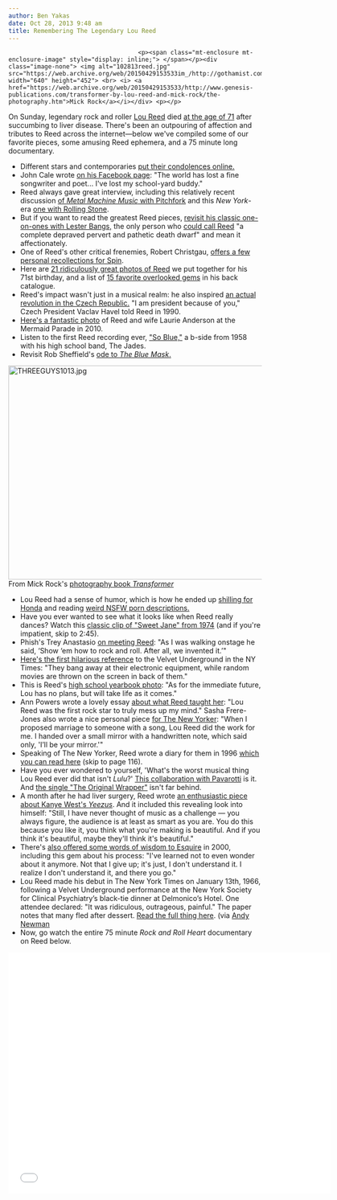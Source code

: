```yaml
---
author: Ben Yakas
date: Oct 28, 2013 9:48 am
title: Remembering The Legendary Lou Reed
---
```


	
										<p><span class="mt-enclosure mt-enclosure-image" style="display: inline;"> </span></p><div class="image-none"> <img alt="102813reed.jpg" src="https://web.archive.org/web/20150429153533im_/http://gothamist.com/attachments/byakas/102813reed.jpg" width="640" height="452"> <br> <i> <a href="https://web.archive.org/web/20150429153533/http://www.genesis-publications.com/transformer-by-lou-reed-and-mick-rock/the-photography.htm">Mick Rock</a></i></div> <p></p>

<p>On Sunday, legendary rock and roller <a href="https://web.archive.org/web/20150429153533/http://gothamist.com/tags/loureed">Lou Reed</a> died <a href="https://web.archive.org/web/20150429153533/http://gothamist.com/2013/10/27/lou_reed_is_dead_at_71.php">at the age of 71</a> after succumbing to liver disease. There&apos;s been an outpouring of affection and tributes to Reed across the internet&#x2014;below we&apos;ve compiled some of our favorite pieces, some amusing Reed ephemera, and a 75 minute long documentary.</p>

<ul><li>Different stars and contemporaries <a href="https://web.archive.org/web/20150429153533/http://www.billboard.com/articles/news/5770571/lou-reed-s-death-stars-react-on-twitter?utm_source=twitter">put their condolences online.</a>
</li><li>John Cale wrote <a href="https://web.archive.org/web/20150429153533/https://www.facebook.com/OfficialJohnCale/posts/594669163931340">on his Facebook page</a>: &quot;The world has lost a fine songwriter and poet... I&apos;ve lost my school-yard buddy.&quot;
</li><li>Reed always gave great interview, including this relatively recent discussion <a href="https://web.archive.org/web/20150429153533/http://pitchfork.com/features/interviews/6690-lou-reed/">of <em>Metal Machine Music</em> with Pitchfork</a> and this <em>New York</em>-era <a href="https://web.archive.org/web/20150429153533/http://www.rollingstone.com/music/news/lou-reed-the-rolling-stone-interview-19890504">one with Rolling Stone</a>.
</li><li>But if you want to read the greatest Reed pieces, <a href="https://web.archive.org/web/20150429153533/http://www.theguardian.com/music/2011/nov/08/lou-reed-lester-bangs-interview?CMP=twt_gu">revisit his classic one-on-ones with Lester Bangs,</a> the only person who <a href="https://web.archive.org/web/20150429153533/http://books.google.com/books?id=9U9wAAAAQBAJ&amp;pg=PT250&amp;lpg=PT250&amp;dq=%22Lou+Reed+is+a+completely+depraved%22&amp;source=bl&amp;ots=t4bc92KbIB&amp;sig=3bQc5054UVaOj9cPobfiHgpT-P4&amp;hl=en&amp;sa=X&amp;ei=P35tUpLzEcafkAf-kYGIAg&amp;ved=0CDkQ6AEwAg#v=onepage&amp;q=%22Lou%20Reed%20is%20a%20completely%20depraved%22&amp;f=false">could call Reed</a> &quot;a complete depraved pervert and pathetic death dwarf&quot; and mean it affectionately.
</li><li>One of Reed&apos;s other critical frenemies, Robert Christgau, <a href="https://web.archive.org/web/20150429153533/http://www.spin.com/articles/lou-reed-robert-christgau-toesucker-blues/">offers a few personal recollections for Spin</a>.
	</li><li>Here are <a href="https://web.archive.org/web/20150429153533/http://gothamist.com/2013/03/02/photos_happy_71st_birthday_lou_reed.php#photo-1">21 ridiculously great photos of Reed</a> we put together for his 71st birthday, and a list of <a href="https://web.archive.org/web/20150429153533/http://gothamist.com/2013/10/27/listen_to_our_15_favorite_obscure_l.php">15 favorite overlooked gems</a> in his back catalogue. 
	</li><li>Reed&apos;s impact wasn&apos;t just in a musical realm: he also inspired <a href="https://web.archive.org/web/20150429153533/http://www.newrepublic.com/article/115367/how-lou-reed-inspired-velvet-underground">an actual revolution in the Czech Republic.</a> &quot;I am president because of you,&quot; Czech President Vaclav Havel told Reed in 1990.
	</li><li><a href="https://web.archive.org/web/20150429153533/https://twitter.com/nycjim/status/394589711492055041">Here&apos;s a fantastic photo</a> of Reed and wife Laurie Anderson at the Mermaid Parade in 2010.
</li><li>Listen to the first Reed recording ever, <a href="https://web.archive.org/web/20150429153533/http://www.youtube.com/watch?v=wPXv-DNdMpU">&quot;So Blue,&quot;</a> a b-side from 1958 with his high school band, The Jades.
	</li><li>Revisit Rob Sheffield&apos;s <a href="https://web.archive.org/web/20150429153533/http://www.rollingstone.com/culture/blogs/pop-life/happy-30th-birthday-to-the-blue-mask-lou-reeds-solo-masterpiece-20120224">ode to <em>The Blue Mask</em>.</a></li></ul>

<p><span class="mt-enclosure mt-enclosure-image" style="display: inline;"> <img alt="THREEGUYS1013.jpg" src="https://web.archive.org/web/20150429153533im_/http://gothamist.com/attachments/arts_jen/THREEGUYS1013.jpg" width="640" height="426" class="image-none"> </span><br>
<span class="photo_caption">From Mick Rock&apos;s <a href="https://web.archive.org/web/20150429153533/http://www.genesis-publications.com/transformer-by-lou-reed-and-mick-rock/the-photography.htm">photography book <em>Transformer</em></a><span></span></span></p>

<ul><li>Lou Reed had a sense of humor, which is how he ended up <a href="https://web.archive.org/web/20150429153533/http://gothamist.com/2013/09/01/flashback_video_lou_reed_invites_yo.php">shilling for Honda</a> and reading <a href="https://web.archive.org/web/20150429153533/http://gothamist.com/2012/12/24/video_lou_reed.php">weird NSFW porn descriptions.</a>
	</li><li>Have you ever wanted to see what it looks like when Reed really dances? Watch this <a href="https://web.archive.org/web/20150429153533/http://www.youtube.com/watch?v=Uc26EFI1_nw&amp;feature=youtu.be">classic clip of &quot;Sweet Jane&quot; from 1974</a> (and if you&apos;re impatient, skip to 2:45).
	</li><li>Phish&apos;s Trey Anastasio <a href="https://web.archive.org/web/20150429153533/http://blog.phish.net/1318486850/trey-on-meeting-lou-reed">on meeting Reed</a>: &quot;As I was walking onstage he said, &#x2018;Show &#x2018;em how to rock and roll. After all, we invented it.&#x2019;&quot;
	</li><li><a href="https://web.archive.org/web/20150429153533/http://www.nytimes.com/movie/review?res=9800EEDE113CE731A2575AC0A9649C946791D6CF">Here&apos;s the first hilarious reference</a> to the Velvet Underground in the NY Times: &quot;They bang away at their electronic equipment, while random movies are thrown on the screen in back of them.&quot;
	</li><li>This is Reed&apos;s <a href="https://web.archive.org/web/20150429153533/https://twitter.com/robertloerzel/status/394533173318537216">high school yearbook photo</a>: &quot;As for the immediate future, Lou has no plans, but will take life as it comes.&quot;
	</li><li>Ann Powers wrote a lovely essay <a href="https://web.archive.org/web/20150429153533/http://www.npr.org/blogs/therecord/2013/10/27/240841092/what-lou-reed-taught-me">about what Reed taught her</a>: &quot;Lou Reed was the first rock star to truly mess up my mind.&quot; Sasha Frere-Jones also wrote a nice personal piece <a href="https://web.archive.org/web/20150429153533/http://www.newyorker.com/online/blogs/sashafrerejones/2013/10/postscript-lou-reed-obit.html?utm_source=dlvr.it&amp;utm_medium=twitter">for The New Yorker</a>: &quot;When I proposed marriage to someone with a song, Lou Reed did the work for me. I handed over a small mirror with a handwritten note, which said only, &apos;I&#x2019;ll be your mirror.&apos;&quot;
	</li><li>Speaking of The New Yorker, Reed wrote a diary for them in 1996 <a href="https://web.archive.org/web/20150429153533/http://archives.newyorker.com/?i=1996-08-26#folio=116">which you can read here</a> (skip to page 116).
	</li><li>Have you ever wondered to yourself, &apos;What&apos;s the worst musical thing Lou Reed ever did that isn&apos;t <em>Lulu</em>?&apos; <a href="https://web.archive.org/web/20150429153533/http://www.youtube.com/watch?v=kXgbN81zNG8">This collaboration with Pavarotti</a> is it. And <a href="https://web.archive.org/web/20150429153533/http://www.youtube.com/watch?v=uMxyIs8MkmU">the single &quot;The Original Wrapper&quot;</a> isn&apos;t far behind.
	</li><li>A month after he had liver surgery, Reed wrote <a href="https://web.archive.org/web/20150429153533/http://thetalkhouse.com/reviews/view/lou-reed">an enthusiastic piece about Kanye West&apos;s <em>Yeezus</em></a>. And it included this revealing look into himself: &quot;Still, I have never thought of music as a challenge &#x2014; you always figure, the audience is at least as smart as you are.  You do this because you like it, you think what you&apos;re making is beautiful.  And if you think it&apos;s beautiful, maybe they&apos;ll think it&apos;s beautiful.&quot;
	</li><li>There&apos;s <a href="https://web.archive.org/web/20150429153533/http://www.esquire.com/features/what-ive-learned/lou-reed-learned-0400?click=main_sr">also offered some words of wisdom to Esquire</a> in 2000, including this gem about his process: &quot;I&apos;ve learned not to even wonder about it anymore. Not that I give up; it&apos;s just, I don&apos;t understand it. I realize I don&apos;t understand it, and there you go.&quot;
</li><li>Lou Reed made his debut in The New York Times on January 13th, 1966, following a Velvet Underground performance at the New York Society for Clinical Psychiatry&#x2019;s black-tie dinner at Delmonico&#x2019;s Hotel. One attendee declared: &quot;It was ridiculous, outrageous, painful.&quot; The paper notes that many fled after dessert. <a href="https://web.archive.org/web/20150429153533/https://www.documentcloud.org/documents/810311-velvet-underground-horrifies-psychiatrists-1966.html">Read the full thing here</a>. (via <a href="https://web.archive.org/web/20150429153533/https://twitter.com/andylocal/status/394808065452548096">Andy Newman</a>
	</li><li>Now, go watch the entire 75 minute <em>Rock and Roll Heart</em> documentary on Reed below.</li></ul>

<p><iframe width="640" height="480" src="//web.archive.org/web/20150429153533if_/http://www.youtube.com/embed/TjPuF-CYuic" frameborder="0" allowfullscreen></iframe></p>					
										
									
				